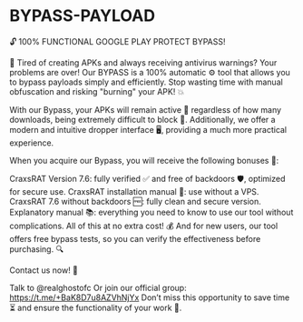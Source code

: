 # BYPASS-PAYLOAD
🔓 100% FUNCTIONAL GOOGLE PLAY PROTECT BYPASS!

🚫 Tired of creating APKs and always receiving antivirus warnings? Your problems are over! Our BYPASS is a 100% automatic ⚙️ tool that allows you to bypass payloads simply and efficiently. Stop wasting time with manual obfuscation and risking "burning" your APK! 💥

With our Bypass, your APKs will remain active 💪 regardless of how many downloads, being extremely difficult to block 🚀. Additionally, we offer a modern and intuitive dropper interface 🖥️, providing a much more practical experience.

When you acquire our Bypass, you will receive the following bonuses 🎁:

CraxsRAT Version 7.6: fully verified ✅ and free of backdoors 🛡️, optimized for secure use.
CraxsRAT installation manual 📖: use without a VPS.
CraxsRAT 7.6 without backdoors 🆓: fully clean and secure version.
Explanatory manual 📚: everything you need to know to use our tool without complications.
All of this at no extra cost! 💰 And for new users, our tool offers free bypass tests, so you can verify the effectiveness before purchasing. 🔍

Contact us now! 📨

Talk to @realghostofc
Or join our official group: https://t.me/+BaK8D7u8AZVhNjYx
Don’t miss this opportunity to save time ⏳ and ensure the functionality of your work 🔧.
